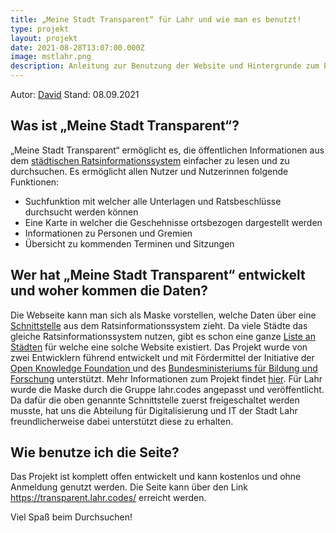```yaml
---
title: „Meine Stadt Transparent“ für Lahr und wie man es benutzt!
type: projekt
layout: projekt
date: 2021-08-28T13:07:00.000Z
image: mstlahr.png
description: Anleitung zur Benutzung der Website und Hintergrunde zum Projekt und den Daten
---
```

Autor: [David](https://github.com/synolus-david)
Stand: 08.09.2021

## Was ist „Meine Stadt Transparent“?

„Meine Stadt Transparent“ ermöglicht es, die öffentlichen Informationen aus dem [städtischen Ratsinformationssystem](https://lahr.ratsinfomanagement.net/startseite) einfacher zu lesen und zu durchsuchen. Es ermöglicht allen Nutzer und Nutzerinnen folgende Funktionen:

* Suchfunktion mit welcher alle Unterlagen und Ratsbeschlüsse durchsucht werden können
* Eine Karte in welcher die Geschehnisse ortsbezogen dargestellt werden
* Informationen zu Personen und Gremien
* Übersicht zu kommenden Terminen und Sitzungen

## Wer hat „Meine Stadt Transparent“ entwickelt und woher kommen die Daten?

Die Webseite kann man sich als Maske vorstellen, welche Daten über eine [Schnittstelle](https://oparl.org/) aus dem Ratsinformationssystem zieht. Da viele Städte das gleiche Ratsinformationssystem nutzen, gibt es schon eine ganze [Liste an Städten](https://meine-stadt-transparent.de/) für welche eine solche Website existiert. Das Projekt wurde von zwei Entwicklern führend entwickelt und mit Fördermittel der Initiative der [Open Knowledge Foundation ](https://okfn.de/) und des [Bundesministeriums für Bildung und Forschung](https://www.bmbf.de/) unterstützt. Mehr Informationen zum Projekt findet [hier](https://transparent.lahr.codes/info/about/). Für Lahr wurde die Maske durch die Gruppe lahr.codes angepasst und veröffentlicht. Da dafür die oben genannte Schnittstelle zuerst freigeschaltet werden musste, hat uns die Abteilung für Digitalisierung und IT der Stadt Lahr freundlicherweise dabei unterstützt diese zu erhalten.   

## Wie benutze ich die Seite?

Das Projekt ist komplett offen entwickelt und kann kostenlos und ohne Anmeldung genutzt werden. Die Seite kann über den Link https://transparent.lahr.codes/ erreicht werden.

Viel Spaß beim Durchsuchen!

